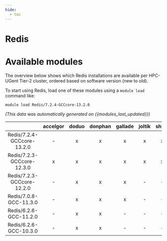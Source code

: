 ```yaml
---
hide:
  - toc
---
```


Redis
=====

# Available modules


The overview below shows which Redis installations are available per HPC-UGent Tier-2 cluster, ordered based on software version (new to old).

To start using Redis, load one of these modules using a `module load` command like:

```shell
module load Redis/7.2.4-GCCcore-13.2.0
```

*(This data was automatically generated on {{modules_last_updated}})*  

| |accelgor|doduo|donphan|gallade|joltik|shinx|
| :---: | :---: | :---: | :---: | :---: | :---: | :---: |
|Redis/7.2.4-GCCcore-13.2.0|-|x|x|x|x|x|
|Redis/7.2.3-GCCcore-12.3.0|x|x|x|x|x|x|
|Redis/7.2.3-GCCcore-12.2.0|-|x|x|x|-|-|
|Redis/7.0.8-GCC-11.3.0|-|x|x|x|-|-|
|Redis/6.2.6-GCC-11.2.0|-|x|x|-|-|-|
|Redis/6.2.6-GCC-10.3.0|-|x|x|-|-|-|
